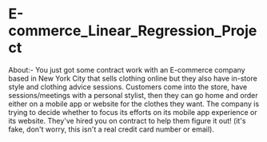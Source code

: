 # E-commerce_Linear_Regression_Project
About:-  You just got some contract work with an E-commerce company based in New York City that sells clothing online but they also have in-store style and clothing advice sessions. Customers come into the store, have sessions/meetings with a personal stylist, then they can go home and order either on a mobile app or website for the clothes they want.  The company is trying to decide whether to focus its efforts on its mobile app experience or its website. They've hired you on contract to help them figure it out!   (it's fake, don't worry, this isn't a real credit card number or email).
